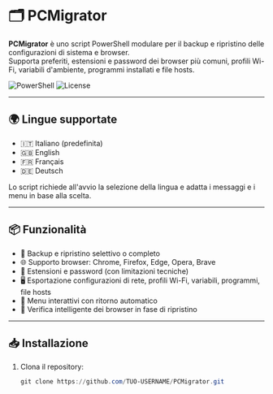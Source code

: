 # 🗂️ PCMigrator

**PCMigrator** è uno script PowerShell modulare per il backup e ripristino delle configurazioni di sistema e browser.  
Supporta preferiti, estensioni e password dei browser più comuni, profili Wi-Fi, variabili d'ambiente, programmi installati e file hosts.

![PowerShell](https://img.shields.io/badge/Built_with-PowerShell-5391FE?logo=powershell&logoColor=white)
![License](https://img.shields.io/github/license/AccaEmme/PCMigrator)

---

## 🌍 Lingue supportate

- 🇮🇹 Italiano (predefinita)
- 🇬🇧 English
- 🇫🇷 Français
- 🇩🇪 Deutsch

Lo script richiede all'avvio la selezione della lingua e adatta i messaggi e i menu in base alla scelta.

---

## 📦 Funzionalità

- 🔄 Backup e ripristino selettivo o completo
- 🌐 Supporto browser: Chrome, Firefox, Edge, Opera, Brave
- 🔐 Estensioni e password (con limitazioni tecniche)
- 🖥️ Esportazione configurazioni di rete, profili Wi-Fi, variabili, programmi, file hosts
- 🚦 Menu interattivi con ritorno automatico
- 🧠 Verifica intelligente dei browser in fase di ripristino

---

## 📥 Installazione

1. Clona il repository:
   ```powershell
   git clone https://github.com/TUO-USERNAME/PCMigrator.git
